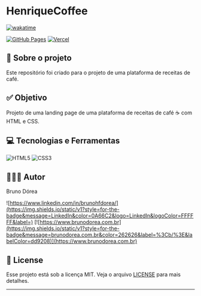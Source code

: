 # HenriqueCoffee

[![wakatime](https://wakatime.com/badge/user/68660678-6b86-4b78-98df-f5f41a37e1bc/project/018c4b0a-3509-4fcb-a6dd-6621c977e3e7.svg)](https://wakatime.com/badge/user/68660678-6b86-4b78-98df-f5f41a37e1bc/project/018c4b0a-3509-4fcb-a6dd-6621c977e3e7)

[![GitHub Pages](https://img.shields.io/static/v1?style=for-the-badge&message=GitHub+Pages&color=222222&logo=GitHub+Pages&logoColor=FFFFFF&label=)](https://brunodorea.github.io/)
[![Vercel](https://img.shields.io/static/v1?style=for-the-badge&message=Vercel&color=000000&logo=Vercel&logoColor=FFFFFF&label=)](https://henriquecoffee.vercel.app/)

## 💼 Sobre o projeto

Este repositório foi criado para o projeto de uma plataforma de receitas de café.

## ✅ Objetivo

Projeto de uma landing page de uma plataforma de receitas de café ☕️ com HTML e CSS.

## 💻 Tecnologias e Ferramentas

![HTML5](https://img.shields.io/static/v1?style=for-the-badge&message=HTML5&color=E34F26&logo=HTML5&logoColor=FFFFFF&label=)
![CSS3](https://img.shields.io/static/v1?style=for-the-badge&message=CSS3&color=1572B6&logo=CSS3&logoColor=FFFFFF&label=)

## 👨🏽‍💻 Autor

Bruno Dórea

![https://www.linkedin.com/in/brunohfdorea/](https://img.shields.io/static/v1?style=for-the-badge&message=LinkedIn&color=0A66C2&logo=LinkedIn&logoColor=FFFFFF&label=)
[![https://www.brunodorea.com.br](https://img.shields.io/static/v1?style=for-the-badge&message=brunodorea.com.br&color=262626&label=%3Cb/%3E&labelColor=dd9208)](https://www.brunodorea.com.br)

## 📝 License

Esse projeto está sob a licença MIT. Veja o arquivo [LICENSE](LICENSE) para mais detalhes.

---
